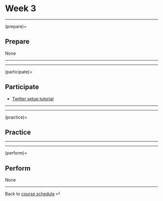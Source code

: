 # Week 3


---

(prepare)=
## Prepare

None

---

---


(participate)=
## Participate

- [Twitter setup tutorial](../tutorials/twitter-setup.md)


---

---


(practice)=
## Practice


---

---

(perform)=
## Perform

None


---

Back to [course schedule](../docs/course-schedule.md) ⏎
